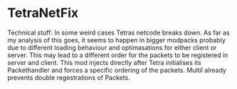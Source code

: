 # TetraNetFix


Technical stuff: 
In some weird cases Tetras netcode breaks down.
As far as my analysis of this goes, it seems to happen in bigger modpacks probably due to different loading behaviour and optimasations for either client or server.
This may lead to a different order for the packets to be registered in server and client.
This mod injects directly after Tetra initialises its Packethandler and forces a specific ordering of the packets.
Multil already prevents double regestrations of Packets.
